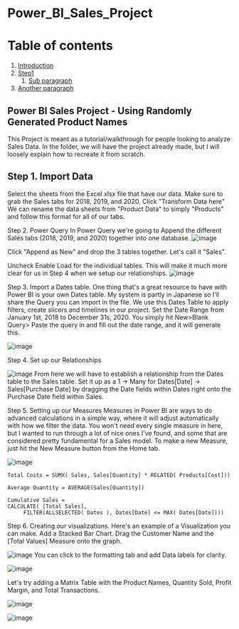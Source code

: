 # Power_BI_Sales_Project
# Table of contents
1. [Introduction](#introduction)
2. [Step1](#step1)
    1. [Sub paragraph](#subparagraph1)
3. [Another paragraph](#paragraph2)


## Power BI Sales Project - Using Randomly Generated Product Names <a name="introduction"></a>

This Project is meant as a tutorial/walkthrough for people looking to analyze Sales Data.
In the folder, we will have the project already made, but I will loosely explain how to recreate it from scratch.

## Step 1. Import Data <a name="step1"></a>

Select the sheets from the Excel xlsx file that have our data. Make sure to grab the Sales tabs for 2018, 2019, and 2020.
Click "Transform Data here"
We can rename the data sheets from "Product Data" to simply "Products" and follow this format for all of our tabs.

Step 2. Power Query
In Power Query we're going to Append the different Sales tabs (2018, 2019, and 2020) together into one database.
![image](https://user-images.githubusercontent.com/9376306/143663355-42ceb117-9bc4-49ee-b40f-1f57ded990c2.png)

Click "Append as New" and drop the 3 tables together. Let's call it "Sales".

Uncheck Enable Load for the individual tables. This will make it much more clear for us in Step 4 when we setup our relationships.
![image](https://user-images.githubusercontent.com/9376306/143664214-741c2de5-5de7-4cf6-8a46-b0ad25605965.png)


Step 3. Import a Dates table.
One thing that's a great resource to have with Power BI is your own Dates table. My system is partly in Japanese so I'll share the Query you can import in the file. We use this Dates Table to apply filters, create slicers and timelines in our project. 
Set the Date Range from January 1st, 2018 to December 31s, 2020.
You simply hit New>Blank Query> Paste the query in and fill out the date range, and it will generate this.

![image](https://user-images.githubusercontent.com/9376306/143663451-8d2c619a-e917-4b54-85ab-9d1e42dff65c.png)




Step 4. Set up our Relationships

![image](https://user-images.githubusercontent.com/9376306/143664222-31274780-10ab-42e7-a298-edbccdf042ad.png)
From here we will have to establish a relationship from the Dates table to the Sales table.
Set it up as a 1 -> Many for Dates[Date] -> Sales[Purchase Date] by dragging the Date fields within Dates right onto the Purchase Date field within Sales.


Step 5. Setting up our Measures
Measures in Power BI are ways to do advanced calculations in a simple way, where it will adjust automatically with how we filter the data.
You won't need every single measure in here, but I wanted to run through a lot of nice ones I've found, and some that are considered pretty fundamental for a Sales model.
To make a new Measure, just hit the New Measure button from the Home tab.

![image](https://user-images.githubusercontent.com/9376306/143664286-4717632c-b824-4c11-910e-15f5ba7abfec.png)

```
Total Costs = SUMX( Sales, Sales[Quantity] * RELATED( Products[Cost]))
```

```
Average Quantity = AVERAGE(Sales[Quantity])
```


```
Cumulative Sales = 
CALCULATE( [Total Sales],
     FILTER(ALLSELECTED( Dates ), Dates[Date] <= MAX( Dates[Date])))
```





Step 6. Creating our visualizations.
Here's an example of a Visualization you can make.
Add a Stacked Bar Chart.
Drag the Customer Name and the [Total Values] Measure onto the graph.

![image](https://user-images.githubusercontent.com/9376306/143663795-5c2cf0e2-daaa-4f50-9b83-2524b9156dda.png)
You can click to the formatting tab and add Data labels for clarity.

![image](https://user-images.githubusercontent.com/9376306/143663816-e0dd23fa-67da-4c16-9966-428b1ff65b94.png)


Let's try adding a Matrix Table with the Product Names, Quantity Sold, Profit Margin, and Total Transactions.

![image](https://user-images.githubusercontent.com/9376306/143663927-9d3e3458-2db4-4c4a-906a-c747c160d697.png)

![image](https://user-images.githubusercontent.com/9376306/143663931-71c94df0-8445-4521-8aee-f882afd88f93.png)


